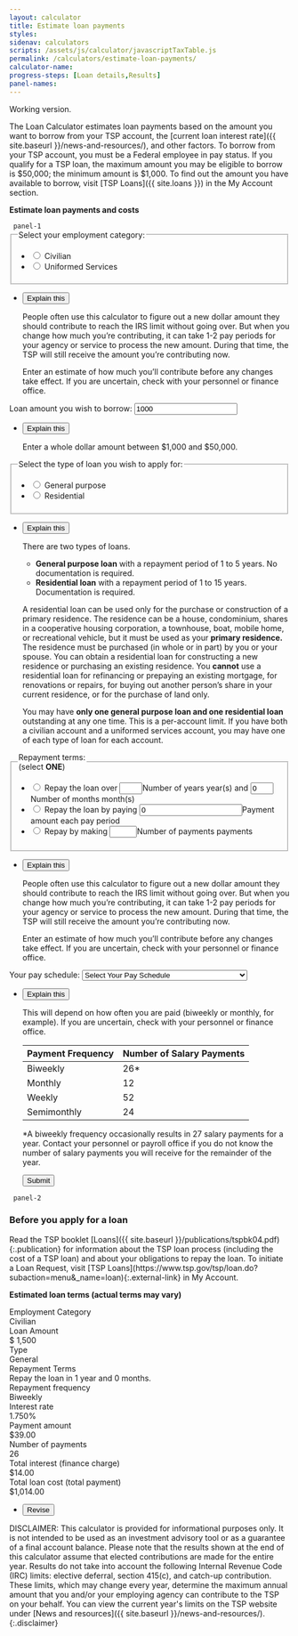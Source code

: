 ```yaml
---
layout: calculator
title: Estimate loan payments
styles:
sidenav: calculators
scripts: /assets/js/calculator/javascriptTaxTable.js
permalink: /calculators/estimate-loan-payments/
calculator-name:
progress-steps: [Loan details,Results]
panel-names:
---
```


Working version.

The Loan Calculator estimates loan payments based on the amount you want to borrow from your TSP account, the [current loan interest rate]({{ site.baseurl }}/news-and-resources/), and other factors. To borrow from your TSP account, you must be a Federal employee in pay status. If you qualify for a TSP loan, the maximum amount you may be eligible to borrow is $50,000; the minimum amount is $1,000. To find out the amount you have available to borrow, visit [TSP Loans]({{ site.loans }}) in the My Account section.

**Estimate loan payments and costs**

<form>
<!-- PANEL 1 -->
<code> panel-1 </code>
<section id="panel-1" class="calculator-panel">
<div class="panel-form-field" >
<fieldset>
<legend aria-details="panel-1.1">Select your employment category:</legend>
<ul class="usa-unstyled-list">
<li>
<input id="civilian" type="radio" name="employment-category" value="civilian">
<label for="civilian">Civilian</label>
</li>
<li>
<input id="uniformed-services" type="radio" name="employment-category" value="uniformed-services">
<label for="uniformed-services">Uniformed Services</label>
</li>
</ul>
</fieldset>
<!-- Explain this -->
<ul class="usa-accordion explain-this">
<li>
<button class="usa-accordion-button"
aria-expanded="false"
aria-controls="panel-1.1">
Explain this
</button>
<div id="panel-1.1" class="usa-accordion-content" markdown="1">

People often use this calculator to figure out a new dollar amount they should contribute to reach the IRS limit without going over. But when you change how much you’re contributing, it can take 1-2 pay periods for your agency or service to process the new amount. During that time, the TSP will still receive the amount you’re contributing now.

Enter an estimate of how much you’ll contribute before any changes take effect. If you are uncertain, check with your personnel or finance office.

</div>
</li>
</ul>
</div> <!---->

<div class="panel-form-field" >
<label for="loanAmt" aria-details="panel-1.2" >Loan amount you wish to borrow:</label>
<span data-format="$" class="input-symbol-left">
<input class="positiveinteger" type="text" id="loanAmt" name="loanAmt" maxlength="5" value="1000" onchange="loanAmtGood(false);">
</span>
<!-- Explain this -->
<ul class="usa-accordion explain-this">
<li>
<button class="usa-accordion-button"
aria-expanded="false"
aria-controls="panel-1.2">
Explain this
</button>
<div id="panel-1.2" class="usa-accordion-content" markdown="1">

Enter a whole dollar amount between $1,000 and $50,000.

</div>
</li>
</ul>
</div> <!---->

<div class="panel-form-field" >
<fieldset>
<legend aria-details="panel-1.3">Select the type of loan you wish to apply for:</legend>
<ul class="usa-unstyled-list">
<li>
<input type="radio" id="General" name="loanType" value="General" onclick="loanTypeGood(false);">
<label for="General">General purpose</label>
</li>
<li>
<input type="radio" id="Residential" name="loanType" value="Residential" onclick="loanTypeGood(false);">
<label for="Residential">Residential</label>
</li>
</ul>
</fieldset>
<!-- Explain this -->
<ul class="usa-accordion explain-this">
<li>
<button class="usa-accordion-button"
aria-expanded="false"
aria-controls="panel-1.3">
Explain this
</button>
<div id="panel-1.3" class="usa-accordion-content" markdown="1">

There are two types of loans.

- **General purpose loan** with a repayment period of 1 to 5 years. No documentation is required.
- **Residential loan** with a repayment period of 1 to 15 years. Documentation is required.

A residential loan can be used only for the purchase or construction of a primary residence. The residence can be a house, condominium, shares in a cooperative housing corporation, a townhouse, boat, mobile home, or recreational vehicle, but it must be used as your **primary residence.** The residence must be purchased (in whole or in part) by you or your spouse. You can obtain a residential loan for constructing a new residence or purchasing an existing residence. You **cannot** use a residential loan for refinancing or prepaying an existing mortgage, for renovations or repairs, for buying out another person’s share in your current residence, or for the purchase of land only.

You may have **only one general purpose loan and one residential loan** outstanding at any one time. This is a per-account limit. If you have both a civilian account and a uniformed services account, you may have one of each type of loan for each account.

</div>
</li>
</ul>
</div> <!---->

<div class="panel-form-field" >
<fieldset>
<legend aria-details="panel-1.4">Repayment terms:<br />(select <strong>ONE</strong>)</legend>
<ul class="usa-unstyled-list inline-input">
<!-- Radio 1 -->
<li>
<input type="radio" id="repayTime" name="repayment-terms" value="repayTime">
<label for="repayTime">Repay the loan over</label>
  <input id="ptYears" class="" type="text" name="repayTime" value="" size="2" maxlength="2" onchange="ptYearsMonthsGood(false);"><label for="ptYears" class="sr-only">Number of years</label>
  year(s) and
  <input id="ptMonths" class="" type="text" name="repayTime" value="0" size="2" maxlength="2" onchange="ptYearsMonthsGood(false);" title="Months"><label for="ptMonths" class="sr-only">Number of months</label> month(s)
</li>
<!-- Radio 2 -->
<li>
<input type="radio" id="repayPayday" name="repayment-terms" value="repayPayday" onclick="payTypeGood(false);">
<label for="repayPayday">Repay the loan by paying</label>
  <span data-format="$" class="input-symbol-left">
  <input id="additionalAmount" name="repayPayday" class="positivefloat" value="0" size="8" type="number" onblur="totalContributionGood(false, true);" onchange="totalContributionGood(false, true);" /></span><label for="additionalAmount" class="sr-only">Payment amount</label> each pay period
</li>
<!-- Radio 3 -->
<li>
<input type="radio" id="repayPayments" name="repayment-terms" value="repayPayments" onclick="payTypeGood(false);">
<label for="repayPayments">Repay by making</label>
  <input id="ptNumpay" class="positiveinteger" type="text" name="repayPayments" value="" size="3" maxlength="3" onchange="ptNumpayGood(false);"><label for="ptNumpay" class="sr-only">Number of payments</label> payments
</li>
</ul>
</fieldset>
<!-- Explain this -->
<ul class="usa-accordion explain-this">
<li>
<button class="usa-accordion-button"
aria-expanded="false"
aria-controls="panel-1.4">
Explain this
</button>
<div id="panel-1.4" class="usa-accordion-content" markdown="1">

People often use this calculator to figure out a new dollar amount they should contribute to reach the IRS limit without going over. But when you change how much you’re contributing, it can take 1-2 pay periods for your agency or service to process the new amount. During that time, the TSP will still receive the amount you’re contributing now.

Enter an estimate of how much you’ll contribute before any changes take effect. If you are uncertain, check with your personnel or finance office.

</div>
</li>
</ul>
</div> <!---->

<div class="panel-form-field" >
<label for="paySchedule" aria-details="panel-1.5" >Your pay schedule:</label>
<select id="paySchedule" name="paySchedule" onchange="payScheduleGood(false);">
<option value="select">Select Your Pay Schedule</option>
<option value="biweekly">Biweekly  (every 2 weeks, 26 times a year)</option>
<option value="weekly">Weekly (52  times a year)</option>
<option value="semi-monthly">Semi-monthly (twice a month, 24 times a year)</option>
<option value="monthly">Monthly (12  times a year)</option>
</select>
<!-- Explain this -->
<ul class="usa-accordion explain-this">
<li>
<button class="usa-accordion-button"
aria-expanded="false"
aria-controls="panel-1.5">
Explain this
</button>
<div id="panel-1.5" class="usa-accordion-content" markdown="1">

This will depend on how often you are paid (biweekly or monthly, for example). If you are uncertain, check with your personnel or finance office.

<table class="pay-schedule-table">
<thead>
<tr>
<th scope="col">Payment Frequency</th>
<th scope="col">Number of Salary Payments</th>
</tr>
</thead>
<tbody>
<tr>
<td>Biweekly</td>
<td>26*</td>
</tr>
<tr>
<td>Monthly</td>
<td>12</td>
</tr>
<tr>
<td>Weekly</td>
<td>52</td>
</tr>
<tr>
<td>Semimonthly</td>
<td>24</td>
</tr>
</tbody></table>

\*A biweekly frequency occasionally results in 27 salary payments for a year.  Contact your personnel or payroll office if you do not know the number of salary payments you will receive for the remainder of the year.

</div>
</li>
</ul>
</div> <!---->
<!-- navigation buttons -->
<ul class="navigation-buttons">
<span id="showResults2">
<button class="usa-button " href="javascript:void(0);" title="" onclick="processPanel(2, 0, 3, 0); return false;">Submit</button>
</span>
</ul>
<div class="tspError pe-error" id="tspErrorytd-cont" style="display: block; text-align: right;"></div>

</section> <!-- end section#panel-1 -->

<!-- PANEL 2 -->
<code> panel-2 </code>
<section id="panel-2" class="calculator-panel" markdown="1">

  <div class="usa-alert  usa-alert-info ">
    <div class="usa-alert-body">
        <h3 class="usa-alert-heading">Before you apply for a loan</h3>
        <p class="usa-alert-text" markdown="1">Read the TSP booklet [Loans]({{ site.baseurl }}/publications/tspbk04.pdf){:.publication} for information about the TSP loan process (including the cost of a TSP loan) and about your obligations to repay the loan. To initiate a Loan Request, visit [TSP Loans](https://www.tsp.gov/tsp/loan.do?subaction=menu&amp;_name=loan){:.external-link} in My Account.</p>
    </div>
  </div>

  **Estimated loan terms (actual terms may vary)**

  <div class="results-grid-frame">
  <div class="usa-grid results">
    <div class="usa-width-two-thirds ">Employment Category</div>
    <div class="usa-width-one-third ">
    <span id="contributionYear">Civilian</span>
    </div>
  </div>
  <div class="usa-grid results">
    <div class="usa-width-two-thirds ">Loan Amount</div>
    <div class="usa-width-one-third ">$
    <span id="deferralLimit">1,500</span>
    </div>
  </div>
  <div class="usa-grid results">
    <div class="usa-width-two-thirds ">Type</div>
    <div class="usa-width-one-third "><span id="totalContributed">General</span>
    </div>
  </div>
  <div class="usa-grid results">
    <div class="usa-width-two-thirds ">Repayment Terms</div>
    <div class="usa-width-one-third "><span id="amountAvailable">Repay the loan in 1 year and 0 months.</span>
    </div>
  </div>
  <div class="usa-grid results">
    <div class="usa-width-two-thirds ">Repayment frequency</div>
    <div class="usa-width-one-third "><span id="paymentsRemaining">Biweekly</span>
    </div>
  </div>

  <div class="usa-grid results">
    <div class="usa-width-two-thirds ">Interest rate</div>
    <div class="usa-width-one-third "><span id="paymentsRemaining">1.750</span>%
    </div>
  </div>

  <div class="usa-grid results">
    <div class="usa-width-two-thirds ">Payment amount</div>
    <div class="usa-width-one-third ">$<span id="paymentsRemaining">39.00</span>
    </div>
  </div>

  <div class="usa-grid results">
    <div class="usa-width-two-thirds ">Number of payments</div>
    <div class="usa-width-one-third "><span id="paymentsRemaining">26</span>
    </div>
  </div>

  <div class="usa-grid results">
    <div class="usa-width-two-thirds ">Total interest (finance charge)</div>
    <div class="usa-width-one-third ">$<span id="paymentsRemaining">14.00</span>
    </div>
  </div>

  <div class="usa-grid results">
    <div class="usa-width-two-thirds ">Total loan cost (total payment)</div>
    <div class="usa-width-one-third ">$<span id="paymentsRemaining">1,014.00</span>
    </div>
  </div>

  </div> <!-- end div.results-grid-frame -->

  <!-- navigation buttons -->
  <ul class="navigation-buttons">
  <li><button class="usa-button " href="javascript:void(0);" title="" onclick="showPanel(2); return false;">Revise</button></li>
  </ul>
</section>  <!-- end section#panel-2 -->

</form>

DISCLAIMER: This calculator is provided for informational purposes only. It is not intended to be used as an investment advisory tool or as a guarantee of a final account balance. Please note that the results shown at the end of this calculator assume that elected contributions are made for the entire year. Results do not take into account the following Internal Revenue Code (IRC) limits: <span data-term="Elective Deferral Limit" class="js-glossary-toggle term term-end">elective deferral</span>, <span data-term="Section 415(c) Limit" class="js-glossary-toggle term term-end">section 415(c)</span>, and <span data-term="Catch-Up Contribution Limit" class="js-glossary-toggle term term-end">catch-up contribution</span>. These limits, which may change every year, determine the maximum annual amount that you and/or your employing agency can contribute to the TSP on your behalf. You can view the current year's limits on the TSP website under [News and resources]({{ site.baseurl }}/news-and-resources/).
{:.disclaimer}
